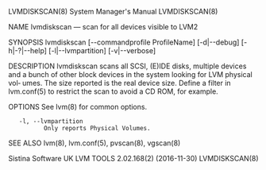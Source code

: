 LVMDISKSCAN(8)                                                System Manager's Manual                                               LVMDISKSCAN(8)

NAME
       lvmdiskscan — scan for all devices visible to LVM2

SYNOPSIS
       lvmdiskscan [--commandprofile ProfileName] [-d|--debug] [-h|-?|--help] [-l|--lvmpartition] [-v|--verbose]

DESCRIPTION
       lvmdiskscan  scans  all SCSI, (E)IDE disks, multiple devices and a bunch of other block devices in the system looking for LVM physical vol‐
       umes.  The size reported is the real device size.  Define a filter in lvm.conf(5) to restrict the scan to avoid a CD ROM, for example.

OPTIONS
       See lvm(8) for common options.

       -l, --lvmpartition
              Only reports Physical Volumes.

SEE ALSO
       lvm(8), lvm.conf(5), pvscan(8), vgscan(8)

Sistina Software UK                                     LVM TOOLS 2.02.168(2) (2016-11-30)                                          LVMDISKSCAN(8)
